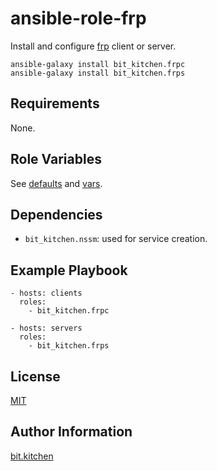 ansible-role-frp
================

Install and configure [frp](https://github.com/fatedier/frp) client or server.

    ansible-galaxy install bit_kitchen.frpc
    ansible-galaxy install bit_kitchen.frps

Requirements
------------

None.

Role Variables
--------------

See [defaults](defaults) and [vars](vars).

Dependencies
------------

* `bit_kitchen.nssm`: used for service creation.

Example Playbook
----------------

    - hosts: clients
      roles:
        - bit_kitchen.frpc

    - hosts: servers
      roles:
        - bit_kitchen.frps

License
-------

[MIT](LICENSE)

Author Information
------------------

[bit.kitchen](https://github.com/bit-kitchen)
